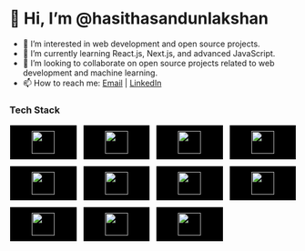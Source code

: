 # 👋 Hi, I’m @hasithasandunlakshan
- 👀 I’m interested in web development and open source projects.
- 🌱 I’m currently learning React.js, Next.js, and advanced JavaScript.
- 💞️ I’m looking to collaborate on open source projects related to web development and machine learning.
- 📫 How to reach me: [Email](mailto:hasiofficial2002@gmail.com) | [LinkedIn](www.linkedin.com/in/hasitha-sandun-69b0562a0)

### Tech Stack

<div style="display: grid; grid-template-columns: repeat(auto-fit, minmax(100px, 1fr)); gap: 10px;">
  <div style="background-color: #000; border: 1px solid #fff; padding: 10px; text-align: center;">
    <a href="https://www.javascript.com/">
      <img src="https://img.shields.io/badge/-FFFFFF?style=flat&logo=javascript&logoColor=F7DF1E" height="40"/>
    </a>
  </div>
  <div style="background-color: #000; border: 1px solid #fff; padding: 10px; text-align: center;">
    <a href="https://reactjs.org/">
      <img src="https://img.shields.io/badge/-FFFFFF?style=flat&logo=react&logoColor=61DAFB" height="40"/>
    </a>
  </div>
  <div style="background-color: #000; border: 1px solid #fff; padding: 10px; text-align: center;">
    <a href="https://nextjs.org/">
      <img src="https://img.shields.io/badge/-FFFFFF?style=flat&logo=nextdotjs&logoColor=000000" height="40"/>
    </a>
  </div>
  <div style="background-color: #000; border: 1px solid #fff; padding: 10px; text-align: center;">
    <a href="https://nodejs.org/">
      <img src="https://img.shields.io/badge/-FFFFFF?style=flat&logo=nodedotjs&logoColor=339933" height="40"/>
    </a>
  </div>
  <div style="background-color: #000; border: 1px solid #fff; padding: 10px; text-align: center;">
    <a href="https://www.mongodb.com/">
      <img src="https://img.shields.io/badge/-FFFFFF?style=flat&logo=mongodb&logoColor=47A248" height="40"/>
    </a>
  </div>
  <div style="background-color: #000; border: 1px solid #fff; padding: 10px; text-align: center;">
    <a href="https://www.mysql.com/">
      <img src="https://img.shields.io/badge/-FFFFFF?style=flat&logo=mysql&logoColor=4479A1" height="40"/>
    </a>
  </div>
  <div style="background-color: #000; border: 1px solid #fff; padding: 10px; text-align: center;">
    <a href="https://tailwindcss.com/">
      <img src="https://img.shields.io/badge/-FFFFFF?style=flat&logo=tailwind-css&logoColor=38B2AC" height="40"/>
    </a>
  </div>
  <div style="background-color: #000; border: 1px solid #fff; padding: 10px; text-align: center;">
    <a href="https://www.typescriptlang.org/">
      <img src="https://img.shields.io/badge/-FFFFFF?style=flat&logo=typescript&logoColor=007ACC" height="40"/>
    </a>
  </div>
  <div style="background-color: #000; border: 1px solid #fff; padding: 10px; text-align: center;">
    <a href="https://expo.dev/">
      <img src="https://img.shields.io/badge/-FFFFFF?style=flat&logo=expo&logoColor=000020" height="40"/>
    </a>
  </div>
  <div style="background-color: #000; border: 1px solid #fff; padding: 10px; text-align: center;">
    <a href="https://firebase.google.com/">
      <img src="https://img.shields.io/badge/-FFFFFF?style=flat&logo=firebase&logoColor=FFCA28" height="40"/>
    </a>
  </div>
  <div style="background-color: #000; border: 1px solid #fff; padding: 10px; text-align: center;">
    <a href="https://reactnative.dev/">
      <img src="https://img.shields.io/badge/-FFFFFF?style=flat&logo=react&logoColor=61DAFB" height="40"/>
    </a>
  </div>
</div>
